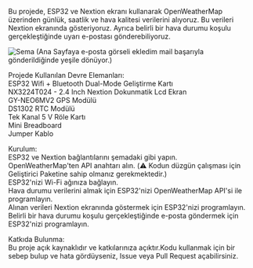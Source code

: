 Bu projede, ESP32 ve Nextion ekranı kullanarak OpenWeatherMap üzerinden günlük, saatlik ve hava kalitesi verilerini alıyoruz. Bu verileri Nextion ekranında gösteriyoruz. Ayrıca belirli bir hava durumu koşulu gerçekleştiğinde uyarı e-postası gönderebiliyoruz.

![Sema](sema.gif)
(Ana Sayfaya e-posta görseli ekledim mail başarıyla gönderildiğinde yeşile dönüyor.)

Projede Kullanılan Devre Elemanları:<br>
ESP32 Wifi + Bluetooth Dual-Mode Geliştirme Kartı <br>
NX3224T024 - 2.4 Inch Nextion Dokunmatik Lcd Ekran<br>
GY-NEO6MV2 GPS Modülü<br>
DS1302 RTC Modülü<br>
Tek Kanal 5 V Röle Kartı<br>
Mini Breadboard<br>
Jumper Kablo

Kurulum:<br>
ESP32 ve Nextion bağlantılarını şemadaki gibi yapın.<br>
OpenWeatherMap'ten API anahtarı alın. (⚠️ Kodun düzgün çalışması için Geliştirici Paketine sahip olmanız gerekmektedir.)<br>
ESP32'nizi Wi-Fi ağınıza bağlayın.<br>
Hava durumu verilerini almak için ESP32'nizi OpenWeatherMap API'si ile programlayın.<br>
Alınan verileri Nextion ekranında göstermek için ESP32'nizi programlayın.<br>
Belirli bir hava durumu koşulu gerçekleştiğinde e-posta göndermek için ESP32'nizi programlayın.<br>

Katkıda Bulunma:<br>
Bu proje açık kaynaklıdır ve katkılarınıza açıktır.Kodu kullanmak için bir sebep bulup ve hata gördüyseniz, Issue veya Pull Request açabilirsiniz.
